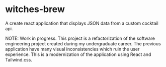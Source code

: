 # witches-brew
A create react application that displays JSON data from a custom cocktail api.


NOTE: Work in progress. This project is a refactorization of the software engineering project created during my undergraduate career. The previous application have many visual inconsistencies which ruin the user experience. This is a modernization of the application using React and Tailwind.css.
